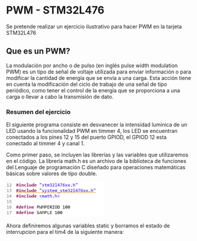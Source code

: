 # PWM -  STM32L476

Se pretende realizar un ejercicio ilustrativo para hacer PWM en la tarjeta STM32L476

## Que es  un PWM?
La modulación por ancho o de pulso (en inglés pulse width modulation PWM) es un tipo de señal de voltaje utilizada para enviar información o para modificar la cantidad de energía que se envía a una carga. Esta acción tiene en cuenta la modificación del ciclo de trabajo de una señal de tipo periódico, como tener el control de la energía que se proporciona a una carga o llevar a cabo la transmisión de dato.

### Resumen del ejercicio
El siguiente programa consiste en desvanecer la intensidad luminica de un LED usando la funcionalidad PWM en timmer 4, los LED se encuentran conectados a los pines 12 y 15 del puerto GPIOD, el GPIOD 12 esta conectado al timmer 4 y canal 1.

Como primer paso, se incluyen las librerías y las variables que utilizaremos en el código. La librería math.h es un archivo de la biblioteca de funciones del Lenguaje de programación C  diseñado para operaciones matemáticas básicas sobre valores de tipo double.

![](imagenes/1.PNG)

Ahora definiremos algunas variables static y borramos el  estado de interrupcion para el tim4 de la siguiente manera:

